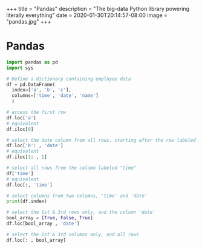 +++
title = "Pandas"
description = "The big-data Python library powering literally everything"
date = 2020-01-30T20:14:57-08:00
image = "pandas.jpg"
+++

# Pandas

```py
import pandas as pd
import sys

# Define a dictionary containing employee data
df = pd.DataFrame(
  index=['a', 'b', 'c'],
  columns=['time', 'date', 'name']
  )

# access the first row
df.loc['a']
# equivalent
df.iloc[0]

# select the date column from all rows, starting after the row labeled 'b'
df.loc['b': , 'date']
# equivalent
df.iloc[1: , 1]

# select all rows from the column labeled "time"
df['time']
# equivalent
df.loc[:, 'time']

# select columns from two columns, 'time' and 'date'
print(df.index)

# select the 1st & 3rd rows only, and the column 'date'
bool_array = [True, False, True]
df.loc[bool_array , 'date']

# select the 1st & 3rd columns only, and all rows
df.loc[: , bool_array]
```

